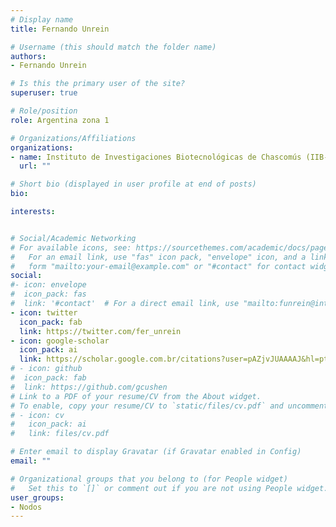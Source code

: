 ```yaml
---
# Display name
title: Fernando Unrein

# Username (this should match the folder name)
authors:
- Fernando Unrein

# Is this the primary user of the site?
superuser: true

# Role/position
role: Argentina zona 1

# Organizations/Affiliations
organizations:
- name: Instituto de Investigaciones Biotecnológicas de Chascomús (IIB-INTECH)
  url: ""

# Short bio (displayed in user profile at end of posts)
bio:

interests:


# Social/Academic Networking
# For available icons, see: https://sourcethemes.com/academic/docs/page-builder/#icons
#   For an email link, use "fas" icon pack, "envelope" icon, and a link in the
#   form "mailto:your-email@example.com" or "#contact" for contact widget.
social:
#- icon: envelope
#  icon_pack: fas
#  link: '#contact'  # For a direct email link, use "mailto:funrein@intech.gov.ar".
- icon: twitter
  icon_pack: fab
  link: https://twitter.com/fer_unrein
- icon: google-scholar
  icon_pack: ai
  link: https://scholar.google.com.br/citations?user=pAZjvJUAAAAJ&hl=pt-BR&oi=ao
# - icon: github
#  icon_pack: fab
#  link: https://github.com/gcushen
# Link to a PDF of your resume/CV from the About widget.
# To enable, copy your resume/CV to `static/files/cv.pdf` and uncomment the lines below.
# - icon: cv
#   icon_pack: ai
#   link: files/cv.pdf

# Enter email to display Gravatar (if Gravatar enabled in Config)
email: ""

# Organizational groups that you belong to (for People widget)
#   Set this to `[]` or comment out if you are not using People widget.
user_groups:
- Nodos
---
```


